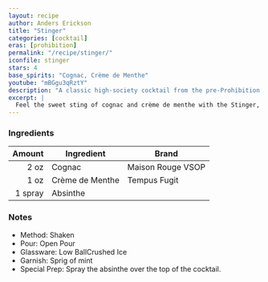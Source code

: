 ```yaml
---
layout: recipe
author: Anders Erickson
title: "Stinger"
categories: [cocktail]
eras: [prohibition]
permalink: "/recipe/stinger/"
iconfile: stinger
stars: 4
base_spirits: "Cognac, Crème de Menthe"
youtube: "mBGgu3qRztY"
description: "A classic high-society cocktail from the pre-Prohibition era, with a sweet sting from its simple two-part combination of cognac and crème de menthe."
excerpt: |
  Feel the sweet sting of cognac and crème de menthe with the Stinger, a classic high-society cocktail from the pre-Prohibition era.
---
```


### Ingredients

|  Amount | Ingredient      | Brand             |
| ------: | --------------- | ----------------- |
|    2 oz | Cognac          | Maison Rouge VSOP |
|    1 oz | Crème de Menthe | Tempus Fugit      |
| 1 spray | Absinthe        |

### Notes

- Method: Shaken
- Pour: Open Pour
- Glassware: Low BallCrushed Ice
- Garnish: Sprig of mint
- Special Prep: Spray the absinthe over the top of the cocktail.
